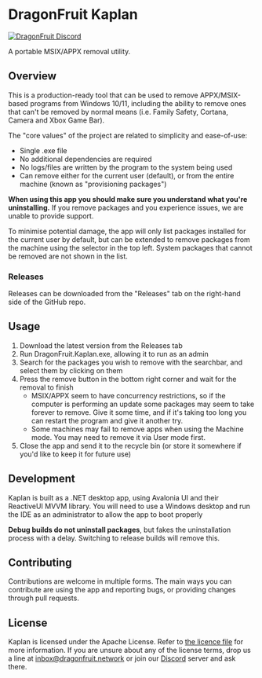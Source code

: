 # DragonFruit Kaplan
[![DragonFruit Discord](https://img.shields.io/discord/482528405292843018?label=Discord&style=popout)](https://discord.gg/VA26u5Z)

A portable MSIX/APPX removal utility.

## Overview
This is a production-ready tool that can be used to remove APPX/MSIX-based programs from Windows 10/11, including the ability to remove ones that can't be removed by normal means (i.e. Family Safety, Cortana, Camera and Xbox Game Bar).

The "core values" of the project are related to simplicity and ease-of-use:

- Single .exe file
- No additional dependencies are required
- No logs/files are written by the program to the system being used
- Can remove either for the current user (default), or from the entire machine (known as "provisioning packages")

**When using this app you should make sure you understand what you're uninstalling.** If you remove packages and you experience issues, we are unable to provide support.

To minimise potential damage, the app will only list packages installed for the current user by default, but can be extended to remove packages from the machine using the selector in the top left. System packages that cannot be removed are not shown in the list.

### Releases
Releases can be downloaded from the "Releases" tab on the right-hand side of the GitHub repo.

## Usage
1. Download the latest version from the Releases tab
2. Run DragonFruit.Kaplan.exe, allowing it to run as an admin
3. Search for the packages you wish to remove with the searchbar, and select them by clicking on them
4. Press the remove button in the bottom right corner and wait for the removal to finish
    - MSIX/APPX seem to have concurrency restrictions, so if the computer is performing an update some packages may seem to take forever to remove. Give it some time, and if it's taking too long you can restart the program and give it another try.
    - Some machines may fail to remove apps when using the Machine mode. You may need to remove it via User mode first.
5. Close the app and send it to the recycle bin (or store it somewhere if you'd like to keep it for future use)

## Development
Kaplan is built as a .NET desktop app, using Avalonia UI and their ReactiveUI MVVM library. You will need to use a Windows desktop and run the IDE as an administrator to allow the app to boot properly

**Debug builds do not uninstall packages**, but fakes the uninstallation process with a delay. Switching to release builds will remove this.

## Contributing
Contributions are welcome in multiple forms. The main ways you can contribute are using the app and reporting bugs, or providing changes through pull requests.

## License
Kaplan is licensed under the Apache License. Refer to [the licence file](license.md) for more information. If you are unsure about any of the license terms, drop us a line at inbox@dragonfruit.network or join our [Discord](https://discord.gg/VA26u5Z) server and ask there.

